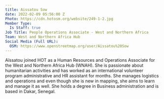 ```yaml
---
title: Aissatou Sow
date: 2022-02-09 05:56:00 Z
Photo: https://cdn.hotosm.org/website/249-1-2.jpg
Member Type:
  Is Staff: true
Job Title: People Operations Associate - West and Northern Africa
Team: West and Northern Africa Hub
Social Media (Full URL):
  OSM: https://www.openstreetmap.org/user/Aissatou%20Sow
---
```


Aïssatou joined HOT as a Human Resources and Operations Associate for the West and Northern Africa Hub (WNAH). She is passionate about humanitarian activities and has worked as an international volunteer program administrative and HR assistant for months. She manages logistics and operations and even though she is new in mapping, she aims to learn and manage it as well. She holds a degree in Business administration and is based in Dakar, Senegal.